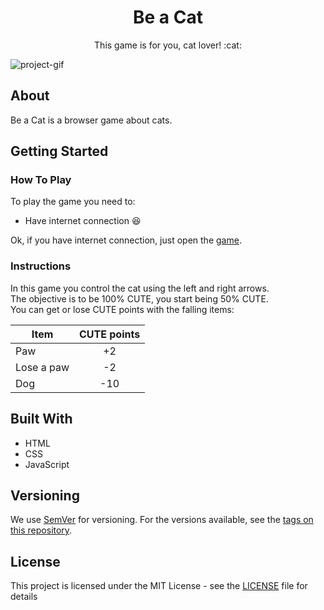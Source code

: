 <h1 align="center">Be a Cat</h1>   
  
<p align="center">This game is for you, cat lover! :cat:</p>   

<!-- BADGES -->

<!-- IMAGEM -->
![project-gif](https://github.com/EricMGS/BeACat/blob/master/screenshot.gif)  

## About 
Be a Cat is a browser game about cats.  

## Getting Started
### How To Play
To play the game you need to:  
- Have internet connection :laughing:  
  
Ok, if you have internet connection, just open the [game](https://ericmgs.github.io/BeACat/).  

### Instructions
In this game you control the cat using the left and right arrows.  
The objective is to be 100% CUTE, you start being 50% CUTE.  
You can get or lose CUTE points with the falling items:

|   Item   |  CUTE points  |
|----------|:-------------:|
|    Paw   |       +2      |
|Lose a paw|       -2      |
|   Dog    |      -10      |

## Built With
- HTML  
- CSS  
- JavaScript  

## Versioning

We use [SemVer](http://semver.org/) for versioning. For the versions available, see the [tags on this repository](https://github.com/EricMGS/BeACat/tags). 

## License

This project is licensed under the MIT License - see the [LICENSE](https://github.com/EricMGS/BeACat/blob/master/LICENSE) file for details
